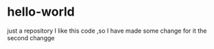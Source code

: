 # hello-world
just a repository
I like this code ,so I have made some change for it
the second changge
